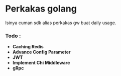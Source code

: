 
# Perkakas golang

Isinya cuman sdk alias perkakas gw buat daily usage.
  

### Todo :
- **Caching Redis**
- **Advance Config Parameter**
- **JWT**
- **Implement Chi Middleware**
- **gRpc**
